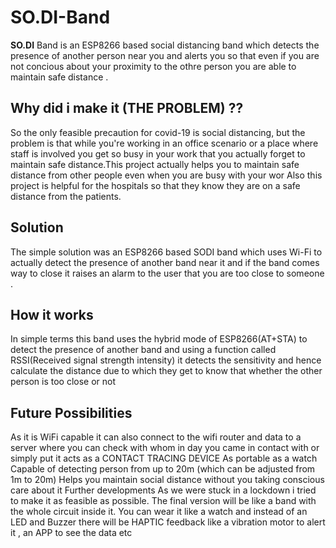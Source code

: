 # SO.DI-Band
**SO.DI** Band is an ESP8266 based social distancing band which detects the presence of another person near you and alerts you so that even if you are not concious about your proximity to the othre person you are able to maintain safe distance .

## Why did i make it (THE PROBLEM) ?? 
So the only feasible precaution for covid-19 is social distancing, but the problem is that while you're working in an office scenario or a place where staff is involved you get so busy in your work that you actually  forget to maintain safe distance.This project actually helps you to maintain safe distance from other people even when you are busy with your wor
Also this project is helpful for the hospitals so that they know they are on a safe distance from the patients. 


## **Solution**

The simple solution was an ESP8266 based SODI band which uses Wi-Fi to actually detect the presence of another band near it and if the band comes way to close it raises an alarm to the user that you are too close to someone .

## **How it works**

In simple terms this band uses the hybrid mode of ESP8266(AT+STA) to detect the presence of another band and using a function called RSSI(Received signal strength intensity)  it detects the sensitivity and hence calculate the distance due to which they get to know that whether the other person is too close or not

## **Future Possibilities**

As it is WiFi capable it can also connect to the wifi router and data to a server where you can check with whom in day you came in contact with or simply put it acts as a CONTACT TRACING DEVICE 
As portable as a watch 
Capable of detecting person from up to 20m (which can be adjusted from 1m to 20m)
Helps you maintain social distance without you taking conscious care about it
Further developments
As we were stuck in a lockdown i tried to make it as feasible as possible. The final version will be like a band with the whole circuit inside it. You can wear it like a watch and instead of an LED and Buzzer there will be HAPTIC feedback like a vibration motor to alert it , an APP to see the data etc 
